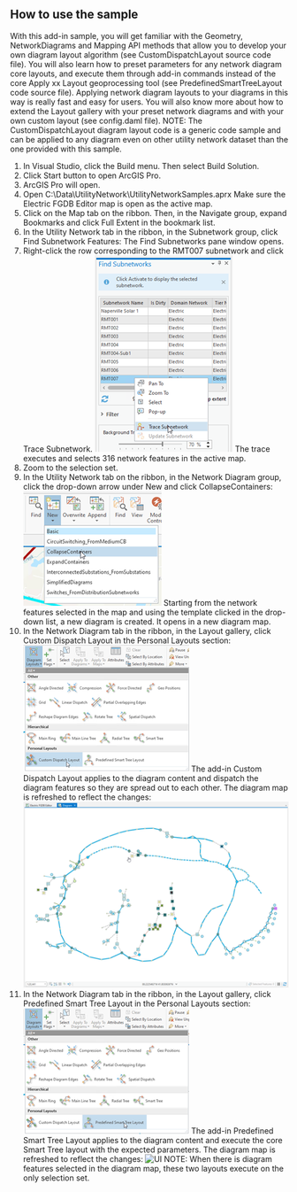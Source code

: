 ## How to use the sample
<!-- TODO: Explain how this sample can be used. To use images in this section, create the image file in your sample project's screenshots folder. Use relative url to link to this image using this syntax: ![My sample Image](FacePage/SampleImage.png) -->
With this add-in sample, you will get familiar with the Geometry, NetworkDiagrams and Mapping API methods that allow you to develop your own diagram layout algorithm (see CustomDispatchLayout source code file).
You will also learn how to preset parameters for any network diagram core layouts, and execute them through add-in commands instead of the core Apply xx Layout geoprocessing tool (see PredefinedSmartTreeLayout code source file). Applying network diagram layouts to your diagrams in  this way is really fast and easy for users.
You will also know more about how to extend the Layout gallery with your preset network diagrams and with your own custom layout (see config.daml file).
NOTE: The CustomDispatchLayout diagram layout code is a generic code sample and can be applied to any diagram even on other utility network dataset than the one provided with this sample.

1. In Visual Studio, click the Build menu. Then select Build Solution.  
1. Click Start button to open ArcGIS Pro.  
1. ArcGIS Pro will open.  
1. Open C:\Data\UtilityNetwork\UtilityNetworkSamples.aprx
Make sure the Electric FGDB Editor map is open as the active map.
1. Click on the Map tab on the ribbon. Then, in the Navigate group, expand Bookmarks and click Full Extent in the bookmark list.
1. In the Utility Network tab in the ribbon, in the Subnetwork group, click Find Subnetwork Features:
The Find Subnetworks pane window opens.
1. Right-click the row corresponding to the RMT007 subnetwork and click Trace Subnetwork.
![UI](Screenshots/FindSubnetworkPane_TraceRMT007.png)
The trace executes and selects 316 network features in the active map.
1. Zoom to the selection set.
1. In the Utility Network tab on the ribbon, in the Network Diagram group, click the drop-down arrow under New and click CollapseContainers:
![UI](Screenshots/NewDiagram_ClickOnCollapseContainers.png)
Starting from the network features selected in the map and using the template clicked in the drop-down list, a new diagram is created. It opens in a new diagram map.
1. In the Network Diagram tab in the ribbon, in the Layout gallery, click Custom Dispatch Layout in the Personal Layouts section:
![UI](Screenshots/CustomDispatchLayoutInTheGallery.png)
The add-in Custom Dispatch Layout applies to the diagram content and dispatch the diagram features so they are spread out to each other. The diagram map is refreshed to reflect the changes:
![UI](Screenshots/CustomDispatchLayoutExpectedResult.png)
1. In the Network Diagram tab in the ribbon, in the Layout gallery, click Predefined Smart Tree Layout in the Personal Layouts section:
![UI](Screenshots/PredefinedSmartTreeLayoutInTheGallery.png)
The add-in Predefined Smart Tree Layout applies to the diagram content and execute the core Smart Tree layout with the expected parameters. The diagram map is refreshed to reflect the changes:
![UI](Screenshots/PredefinedSmartTreeLayoutExpectedResult)
NOTE: When there is diagram features selected in the diagram map, these two layouts execute on the only selection set.










